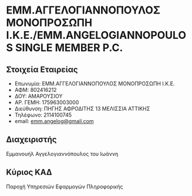 # ΕΜΜ.ΑΓΓΕΛΟΓΙΑΝΝΟΠΟΥΛΟΣ ΜΟΝΟΠΡΟΣΩΠΗ Ι.Κ.Ε./EMM.ANGELOGIANNOPOULOS SINGLE MEMBER P.C.

## Στοιχεία Εταιρείας
- Επωνυμία: ΕΜΜ.ΑΓΓΕΛΟΓΙΑΝΝΟΠΟΥΛΟΣ ΜΟΝΟΠΡΟΣΩΠΗ Ι.Κ.Ε.
- ΑΦΜ: 802416212
- ΔΟΥ: ΑΜΑΡΟΥΣΙΟΥ
- ΑΡ. ΓΕΜΗ: 175963003000
- Διεύθυνση: ΠΗΓΗΣ ΑΦΡΟΔΙΤΗΣ 13 ΜΕΛΙΣΣΙΑ ΑΤΤΙΚΗΣ
- Τηλέφωνο: 2114100745
- email: emm.angelog@gmail.com

## Διαχειριστής
Εμμανουήλ Αγγελογιαννόπουλος του Ιωάννη

## Κύριος ΚΑΔ
Παροχή  Υπηρεσιών Εφαρμογών Πληροφορικής
